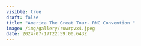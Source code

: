 ```yaml
---
visible: true
draft: false
title: "America The Great Tour- RNC Convention "
image: /img/gallery/ruwrpvx4.jpeg
date: 2024-07-17T22:59:00.643Z
---
```

